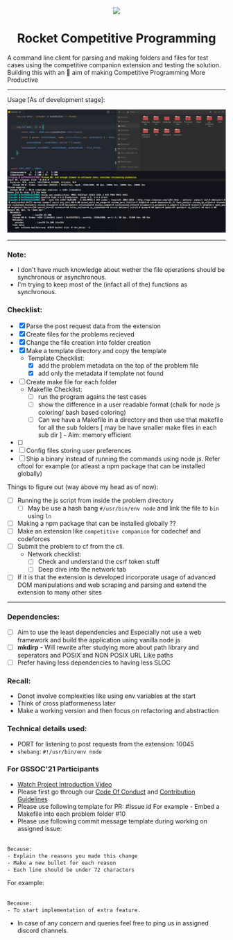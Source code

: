<p align="center"><img src="https://media0.giphy.com/media/f6hnhHkks8bk4jwjh3/giphy.gif" align="center" width="200"></p>
<h1 align="center">Rocket Competitive Programming</h1>

A command line client for parsing and making folders and files for test cases using the competitive companion extension and testing the solution. Building this with an 🎯 aim of making Competitive Programming More Productive

---------------
Usage [As of development stage]:

<img src="./assets/demo.gif">

---------------

### Note:
- I don't have much knowledge about wether the file operations should be synchronous or asynchronous.
- I'm trying to keep most of the (infact all of the) functions as synchronous.

### Checklist:
- [x] Parse the post request data from the extension
- [x] Create files for the problems recieved
- [x] Change the file creation into folder creation
- [x] Make a template directory and copy the template
    - Template Checklist:
        - [x] add the problem metadata on the top of the problem file
        - [x] add only the metadata if template not found
- [ ] Create make file for each folder
    - Makefile Checklist:
        - [ ] run the program agains the test cases 
        - [ ] show the difference in a user readable format (chalk for node js coloring/ bash based coloring)
        - [ ] Can we have a Makefile in a directory and then use that makefile for all the sub folders [ may be have smaller make files in each sub dir ] - Aim: memory efficient
- [ ] 
- [ ] Config files storing user preferences
- [ ] Ship a binary instead of running the commands using node js. Refer cftool for example (or atleast a npm package that can be installed globally)

Things to figure out (way above my head as of now):
- [ ] Running the js script from inside the problem directory
	- [ ] May be use a hash bang `#/usr/bin/env node` and link the file to `bin` using `ln`
- [ ] Making a npm package that can be installed globally ??
- [ ] Make an extension like `competitive companion` for codechef and codeforces
- [ ] Submit the problem to cf from the cli. 
    - Network checklist:
        - [ ] Check and understand the csrf token stuff
        - [ ] Deep dive into the network tab
- [ ] If it is that the extension is developed incorporate usage of advanced DOM manipulations and web scraping and parsing and extend the extension to many other sites

--------------------
### Dependencies:
- [ ] Aim to use the least dependencies and Especially not use a web framework and build the application using vanilla node js
- [ ] **mkdirp** - Will rewrite after studying more about path library and seperators and POSIX and NON POSIX URL Like paths
- [ ] Prefer having less dependencies to having less SLOC

### Recall:
- Donot involve complexities like using env variables at the start
- Think of cross platformeness later
- Make a working version and then focus on refactoring and abstraction

### Technical details used:
- PORT for listening to post requests from the extension: 10045
- `shebang`: `#!/usr/bin/env node`

### For GSSOC'21 Participants
- [Watch Project Introduction Video](https://youtu.be/3hCQKaUxKRQ)
- Please first go through our [Code Of Conduct](https://github.com/kaushik-rishi/rocketcp/blob/develop/CODE_OF_CONDUCT.md) and [Contribution Guidelines](https://github.com/kaushik-rishi/rocketcp/blob/develop/CONTRIBUTING.md)
- Please use following template for PR:
<Issue title> #Issue id
For example - Embed a Makefile into each problem folder #10 
- Please use following commit message template during working on assigned issue:
```[Issue#Issueid]Summarize the change in less than 50 characters

Because:
- Explain the reasons you made this change
- Make a new bullet for each reason
- Each line should be under 72 characters
```

For example:

```[Issue#10] Added Make File With Two Test Cases

Because:
- To start implementation of extra feature.
```
- In case of any concern and queries feel free to ping us in assigned discord channels.